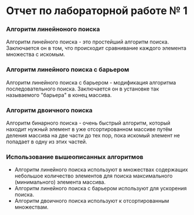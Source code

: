 # Отчет по лабораторной работе № 1

### Алгоритм линейноного поиска
Алгоритм линейного поиска - это простейший алгоритм поиска. Заключается он в том, что происходит сравнивание каждого элемента  множества с искомым. 

### Алгоритм линейного поиска с барьером
Алгоритм линейного поиска с барьером - модификация алгоритма последовательного поиска. Заключается он в установке так называемого "барьера" в конец массива.

### Алгоритм двоичного поиска
Алгоритм бинарного поиска - очень быстрый алгоритм, который находит нужный элемент в уже отсортированном массиве путём деления массива на две части до тех пор, пока искомый элемент не попадает в одну из этих частей.

### Использование вышеописанных алгоритмов
* Алгоритм линейного поиска используют в множествах содержащих небольшое количество элементов для поиска максимального (минимального) элемента массива.
* Алгоритм линейного поиска с барьером используют для ускорения поиска.
* Алгоритм двоичного поиска используют к отсортированным множествам.
